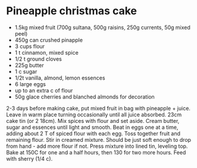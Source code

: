 # Pineapple christmas cake

* 1.5kg mixed fruit (700g sultana, 500g raisins, 250g currents, 50g mixed peel)
* 450g can crushed pinapple
* 3 cups flour
* 1 t cinnamon, mixed spice
* 1/2 t ground cloves
* 225g butter
* 1 c sugar
* 1/2t vanilla, almond, lemon essences
* 6 large eggs
* up to an extra c of flour
* 50g glace cherries and blanched almonds for decoration

2-3 days before making cake, put mixed fruit in bag with pineapple + juice.  Leave in warm place turning occasionally until all juice absorbed.  23cm cake tin (or 2 18cm).  Mix spices with flour and set aside.  Cream butter, sugar and essences until light and smooth.  Beat in eggs one at a time, adding about 2 T of spiced flour with each egg.  Toss together fruit and remaining flour.  Stir in creamed mixture.  Should be just soft enough to drop from hand - add more flour if not.  Press mixture into lined tin, leveling top.  Bake at 150C for one and a half hours, then 130 for two more hours. Feed with sherry (1/4 c). 


